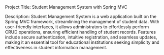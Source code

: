 Project Title: Student Management System with Spring MVC

Description:
Student Management System is a web application built on the Spring MVC framework, streamlining the management of student data. With user-friendly interfaces, it allows administrators to effortlessly perform CRUD operations, ensuring efficient handling of student records. Features include secure authentication, intuitive registration, and seamless updates, making it an essential tool for educational institutions seeking simplicity and effectiveness in student information management.
